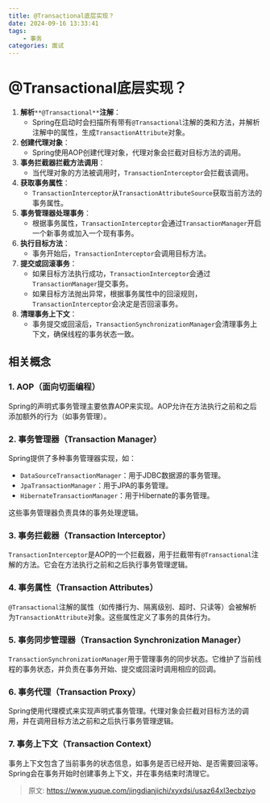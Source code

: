 ```yaml
---
title: @Transactional底层实现？
date: 2024-09-16 13:33:41
tags:
	- 事务
categories: 面试
--- 
```


# @Transactional底层实现？

1. **解析**`**@Transactional**`**注解**：
    - Spring在启动时会扫描所有带有`@Transactional`注解的类和方法，并解析注解中的属性，生成`TransactionAttribute`对象。
2. **创建代理对象**：
    - Spring使用AOP创建代理对象，代理对象会拦截对目标方法的调用。
3. **事务拦截器拦截方法调用**：
    - 当代理对象的方法被调用时，`TransactionInterceptor`会拦截该调用。
4. **获取事务属性**：
    - `TransactionInterceptor`从`TransactionAttributeSource`获取当前方法的事务属性。
5. **事务管理器处理事务**：
    - 根据事务属性，`TransactionInterceptor`会通过`TransactionManager`开启一个新事务或加入一个现有事务。
6. **执行目标方法**：
    - 事务开始后，`TransactionInterceptor`会调用目标方法。
7. **提交或回滚事务**：
    - 如果目标方法执行成功，`TransactionInterceptor`会通过`TransactionManager`提交事务。
    - 如果目标方法抛出异常，根据事务属性中的回滚规则，`TransactionInterceptor`会决定是否回滚事务。
8. **清理事务上下文**：
    - 事务提交或回滚后，`TransactionSynchronizationManager`会清理事务上下文，确保线程的事务状态一致。

## 相关概念
### 1. AOP（面向切面编程）
Spring的声明式事务管理主要依靠AOP来实现。AOP允许在方法执行之前和之后添加额外的行为（如事务管理）。

### 2. 事务管理器（Transaction Manager）
Spring提供了多种事务管理器实现，如：

+ `DataSourceTransactionManager`：用于JDBC数据源的事务管理。
+ `JpaTransactionManager`：用于JPA的事务管理。
+ `HibernateTransactionManager`：用于Hibernate的事务管理。

这些事务管理器负责具体的事务处理逻辑。

### 3. 事务拦截器（Transaction Interceptor）
`TransactionInterceptor`是AOP的一个拦截器，用于拦截带有`@Transactional`注解的方法。它会在方法执行之前和之后执行事务管理逻辑。

### 4. 事务属性（Transaction Attributes）
`@Transactional`注解的属性（如传播行为、隔离级别、超时、只读等）会被解析为`TransactionAttribute`对象。这些属性定义了事务的具体行为。

### 5. 事务同步管理器（Transaction Synchronization Manager）
`TransactionSynchronizationManager`用于管理事务的同步状态。它维护了当前线程的事务状态，并负责在事务开始、提交或回滚时调用相应的回调。

### 6. 事务代理（Transaction Proxy）
Spring使用代理模式来实现声明式事务管理。代理对象会拦截对目标方法的调用，并在调用目标方法之前和之后执行事务管理逻辑。

### 7. 事务上下文（Transaction Context）
事务上下文包含了当前事务的状态信息，如事务是否已经开始、是否需要回滚等。Spring会在事务开始时创建事务上下文，并在事务结束时清理它。



> 原文: <https://www.yuque.com/jingdianjichi/xyxdsi/usaz64xl3ecbziyo>